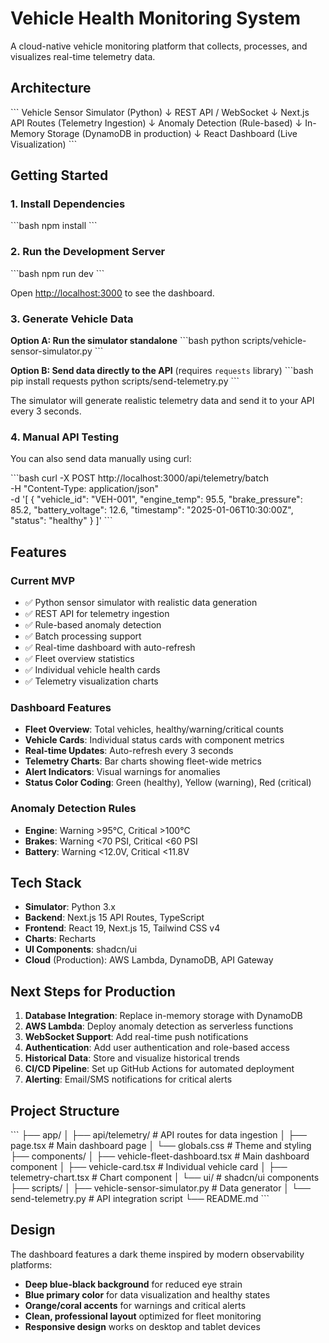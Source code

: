# Vehicle Health Monitoring System

A cloud-native vehicle monitoring platform that collects, processes, and visualizes real-time telemetry data.

## Architecture

\`\`\`
Vehicle Sensor Simulator (Python)
        ↓
REST API / WebSocket
        ↓
Next.js API Routes (Telemetry Ingestion)
        ↓
Anomaly Detection (Rule-based)
        ↓
In-Memory Storage (DynamoDB in production)
        ↓
React Dashboard (Live Visualization)
\`\`\`

## Getting Started

### 1. Install Dependencies

\`\`\`bash
npm install
\`\`\`

### 2. Run the Development Server

\`\`\`bash
npm run dev
\`\`\`

Open [http://localhost:3000](http://localhost:3000) to see the dashboard.

### 3. Generate Vehicle Data

**Option A: Run the simulator standalone**
\`\`\`bash
python scripts/vehicle-sensor-simulator.py
\`\`\`

**Option B: Send data directly to the API** (requires `requests` library)
\`\`\`bash
pip install requests
python scripts/send-telemetry.py
\`\`\`

The simulator will generate realistic telemetry data and send it to your API every 3 seconds.

### 4. Manual API Testing

You can also send data manually using curl:

\`\`\`bash
curl -X POST http://localhost:3000/api/telemetry/batch \
  -H "Content-Type: application/json" \
  -d '[
    {
      "vehicle_id": "VEH-001",
      "engine_temp": 95.5,
      "brake_pressure": 85.2,
      "battery_voltage": 12.6,
      "timestamp": "2025-01-06T10:30:00Z",
      "status": "healthy"
    }
  ]'
\`\`\`

## Features

### Current MVP
- ✅ Python sensor simulator with realistic data generation
- ✅ REST API for telemetry ingestion
- ✅ Rule-based anomaly detection
- ✅ Batch processing support
- ✅ Real-time dashboard with auto-refresh
- ✅ Fleet overview statistics
- ✅ Individual vehicle health cards
- ✅ Telemetry visualization charts

### Dashboard Features
- **Fleet Overview**: Total vehicles, healthy/warning/critical counts
- **Vehicle Cards**: Individual status cards with component metrics
- **Real-time Updates**: Auto-refresh every 3 seconds
- **Telemetry Charts**: Bar charts showing fleet-wide metrics
- **Alert Indicators**: Visual warnings for anomalies
- **Status Color Coding**: Green (healthy), Yellow (warning), Red (critical)

### Anomaly Detection Rules
- **Engine**: Warning >95°C, Critical >100°C
- **Brakes**: Warning <70 PSI, Critical <60 PSI
- **Battery**: Warning <12.0V, Critical <11.8V

## Tech Stack

- **Simulator**: Python 3.x
- **Backend**: Next.js 15 API Routes, TypeScript
- **Frontend**: React 19, Next.js 15, Tailwind CSS v4
- **Charts**: Recharts
- **UI Components**: shadcn/ui
- **Cloud** (Production): AWS Lambda, DynamoDB, API Gateway

## Next Steps for Production

1. **Database Integration**: Replace in-memory storage with DynamoDB
2. **AWS Lambda**: Deploy anomaly detection as serverless functions
3. **WebSocket Support**: Add real-time push notifications
4. **Authentication**: Add user authentication and role-based access
5. **Historical Data**: Store and visualize historical trends
6. **CI/CD Pipeline**: Set up GitHub Actions for automated deployment
7. **Alerting**: Email/SMS notifications for critical alerts

## Project Structure

\`\`\`
├── app/
│   ├── api/telemetry/          # API routes for data ingestion
│   ├── page.tsx                # Main dashboard page
│   └── globals.css             # Theme and styling
├── components/
│   ├── vehicle-fleet-dashboard.tsx  # Main dashboard component
│   ├── vehicle-card.tsx             # Individual vehicle card
│   ├── telemetry-chart.tsx          # Chart component
│   └── ui/                          # shadcn/ui components
├── scripts/
│   ├── vehicle-sensor-simulator.py  # Data generator
│   └── send-telemetry.py            # API integration script
└── README.md
\`\`\`

## Design

The dashboard features a dark theme inspired by modern observability platforms:
- **Deep blue-black background** for reduced eye strain
- **Blue primary color** for data visualization and healthy states
- **Orange/coral accents** for warnings and critical alerts
- **Clean, professional layout** optimized for fleet monitoring
- **Responsive design** works on desktop and tablet devices
